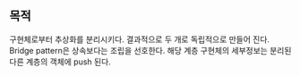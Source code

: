 목적
---
구현체로부터 추상화를 분리시키다. 결과적으로 두 개로 독립적으로 만들어 진다.  
Bridge pattern은 상속보다는 조립을 선호한다. 해당 계층 구현체의 세부정보는 분리된 다른 계층의 객체에 push 된다.